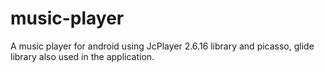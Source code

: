 # music-player
A music player for android using JcPlayer 2.6.16 library and picasso, glide library also used in the application.
